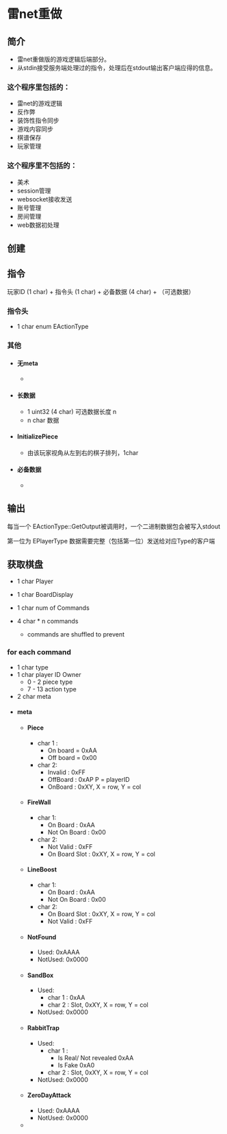 # 雷net重做

## 简介
- 雷net重做版的游戏逻辑后端部分。
- 从stdin接受服务端处理过的指令，处理后在stdout输出客户端应得的信息。

### 这个程序里包括的：
- 雷net的游戏逻辑
- 反作弊
- 装饰性指令同步
- 游戏内容同步
- 棋谱保存
- 玩家管理

### 这个程序里不包括的：
- 美术
- session管理
- websocket接收发送
- 账号管理
- 房间管理
- web数据初处理

## 创建


## 指令

玩家ID (1 char) + 指令头 (1 char) + 必备数据 (4 char) + （可选数据）

### 指令头

- 1 char
enum EActionType

### 其他

- #### 无meta
  - 
- #### 长数据
  - 1 uint32 (4 char) 可选数据长度 n
  - n char 数据

- #### InitializePiece
  - 由该玩家视角从左到右的棋子排列，1char

- #### 必备数据
  - 

## 输出

每当一个 EActionType::GetOutput被调用时，一个二进制数据包会被写入stdout

第一位为 EPlayerType
数据需要完整（包括第一位）发送给对应Type的客户端

## 获取棋盘

- 1 char Player
- 1 char BoardDisplay
- 1 char num of Commands

- 4 char * n commands
  - commands are shuffled to prevent 
### for each command 
- 1 char type 
- 1 char player ID Owner
  - 0 - 2 piece type
  - 7 - 13 action type
- 2 char meta
- #### meta
  - #### Piece
    - char 1 :
      - On board = 0xAA
      - Off board = 0x00
    - char 2:
      - Invalid : 0xFF
      - OffBoard : 0xAP P = playerID
      - OnBoard : 0xXY, X = row, Y = col
  - #### FireWall
    - char 1: 
      - On Board : 0xAA
      - Not On Board : 0x00
    - char 2:
      - Not Valid : 0xFF
      - On Board Slot : 0xXY, X = row, Y = col
  - #### LineBoost
    - char 1: 
      - On Board : 0xAA
      - Not On Board : 0x00
    - char 2:
      - On Board Slot : 0xXY, X = row, Y = col
      - Not Valid : 0xFF
  - #### NotFound
    - Used: 0xAAAA
    - NotUsed: 0x0000
  - #### SandBox
    - Used:
      - char 1 : 0xAA
      - char 2 : Slot, 0xXY, X = row, Y = col
    - NotUsed: 0x0000
  - #### RabbitTrap
    - Used:
      - char 1 :
        - Is Real/ Not revealed 0xAA 
        - Is Fake 0xA0
      - char 2 : Slot, 0xXY, X = row, Y = col
    - NotUsed: 0x0000
  - #### ZeroDayAttack
    - Used: 0xAAAA
    - NotUsed: 0x0000
  - 